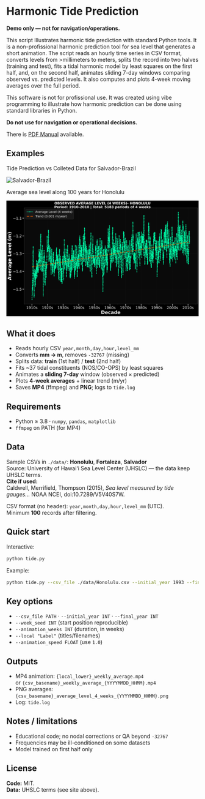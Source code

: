 # Harmonic Tide Prediction 

 **Demo only — not for navigation/operations.**

This script Illustrates harmonic tide prediction with standard Python tools. It is 
a non-profissional harmonic prediction tool for sea level that generates a short animation.
The script  reads an hourly time series in CSV format, converts levels from >millimeters to
meters, splits the record into two halves (training and test), fits a tidal harmonic model
by least squares on the first half, and, on the second half, animates sliding 7-day windows
comparing observed vs. predicted levels. It also computes and plots 4-week moving averages
over the full period.

This software is not for profissional use. It was created using vibe programming to
illustrate  how harmonic prediction can be done using  standard libraries in Python.

**Do not use for navigation or operational decisions.**

There is [PDF Manual](https://github.com/SmaniaD/Tide-Prediction/blob/main/manual/manual.pdf) available.

## Examples

Tide Prediction vs Colleted Data for Salvador-Brazil

![Salvador-Brazil](https://github.com/SmaniaD/Tide-Prediction/blob/main/Salvador-Brazil_prediction.gif)



Average sea level along 100 years for Honolulu


![Honolulu](https://github.com/SmaniaD/Tide-Prediction/blob/main/Honolulu_average_level_4_weeks.png)

## What it does
- Reads hourly CSV `year,month,day,hour,level_mm`
- Converts **mm → m**, removes `-32767` (missing)
- Splits data: **train** (1st half) / **test** (2nd half)
- Fits ~37 tidal constituents (NOS/CO-OPS) by least squares
- Animates a **sliding 7-day** window (observed × predicted)
- Plots **4-week averages** + linear trend (m/yr)
- Saves **MP4** (ffmpeg) and **PNG**; logs to `tide.log`

## Requirements
- Python ≥ 3.8 · `numpy`, `pandas`, `matplotlib`
- `ffmpeg` on PATH (for MP4)

 

## Data
Sample CSVs in `./data/`: **Honolulu**, **Fortaleza**, **Salvador**  
Source: University of Hawai‘i Sea Level Center (UHSLC) — the data keep UHSLC terms.  
**Cite if used:**  
Caldwell, Merrifield, Thompson (2015), *Sea level measured by tide gauges…* NOAA NCEI, doi:10.7289/V5V40S7W.

CSV format (no header): `year,month,day,hour,level_mm` (UTC).  
Minimum **100** records after filtering.

## Quick start
Interactive:
```bash
python tide.py
```
Example:
```bash
python tide.py --csv_file ./data/Honolulu.csv --initial_year 1993 --final_year 2020   --local "Honolulu" --animation_weeks 4 --animation_speed 1.0 --week_seed 42
```

## Key options
- `--csv_file PATH` · `--initial_year INT` · `--final_year INT`
- `--week_seed INT` (start position reproducible)
- `--animation_weeks INT` (duration, in weeks)
- `--local "Label"` (titles/filenames)
- `--animation_speed FLOAT` (use `1.0`)

## Outputs
- MP4 animation: `{local_lower}_weekly_average.mp4`  
  or `{csv_basename}_weekly_average_{YYYYMMDD_HHMM}.mp4`
- PNG averages: `{csv_basename}_average_level_4_weeks_{YYYYMMDD_HHMM}.png`
- Log: `tide.log`

## Notes / limitations
- Educational code; no nodal corrections or QA beyond `-32767`
- Frequencies may be ill-conditioned on some datasets
- Model trained on first half only

## License
**Code:** MIT.  
**Data:** UHSLC terms (see site above).
